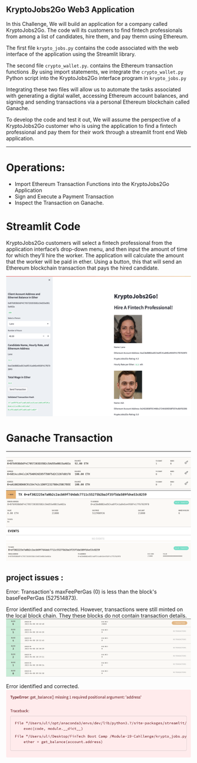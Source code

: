## KryptoJobs2Go Web3 Application

In this Challenge, We will build an application for a company called KryptoJobs2Go. The code will its customers to find fintech professionals from among a list of candidates, hire them, and pay themn using Ethereum.

The first file `krypto_jobs.py` contains the code associated with the web interface of the application using the Streamlit library.

The second file `crypto_wallet.py`. contains the Ethereum transaction functions .By using import statements, we integrate the `crypto_wallet.py` Python script into the KryptoJobs2Go interface program in `krypto_jobs.py` 

Integrating these two files will allow us to automate the tasks associated with generating a digital wallet, accessing Ethereum account balances, and signing and sending transactions via a personal Ethereum blockchain called Ganache.

 To develop the code and test it out, We will assume the perspective of a KryptoJobs2Go customer who is using the application to find a fintech professional and pay them for their work through a streamlit front end Web application.

-------------------------------------------

# Operations: 

* Import Ethereum Transaction Functions into the KryptoJobs2Go Application
* Sign and Execute a Payment Transaction
* Inspect the Transaction on Ganache.

# Streamlit Code

 KryptoJobs2Go customers will select a fintech professional from the
 application interface’s drop-down menu, and then input the amount of time for
 which they’ll hire the worker. The application will calculate the amount that the
 worker will be paid in ether. Using a button, this that will send an Ethereum blockchain transaction that pays the hired candidate. 

![alt=""](Code/Images/StreamLit_UI_ScreenShot.png)


# Ganache Transaction
-----------

![alt=""](Code/Images/Ganache_address_balance.png)
![alt=""](Code/Images/to_address_Ganache.png)
![alt=""](Code/Images/transaction_details_ganache.png)




## project issues : 

Error: Transaction's maxFeePerGas (0) is less than the block's baseFeePerGas (527514873). 

Error identified and corrected. However, transactions were still minted on the local block chain. They these blocks do not contain  transaction details. 
![alt=""](Code/Images/Block_scrrenshots_error.png)

Error identified and corrected.
![alt=""](Code/Images/Screenshot_Error_get_balance.png)

